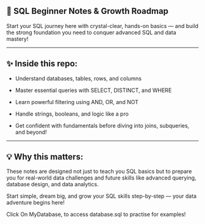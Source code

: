 ## 🚀 SQL Beginner Notes & Growth Roadmap

Start your SQL journey here with crystal-clear, hands-on basics — and build the strong foundation you need to conquer advanced SQL and data mastery!

---

## ✨ Inside this repo:

- Understand databases, tables, rows, and columns

- Master essential queries with SELECT, DISTINCT, and WHERE

- Learn powerful filtering using AND, OR, and NOT

- Handle strings, booleans, and logic like a pro

- Get confident with fundamentals before diving into joins, subqueries, and beyond!

---

## 💡 Why this matters:

These notes are designed not just to teach you SQL basics but to prepare you for real-world data challenges and future skills like advanced querying, database design, and data analytics.

Start simple, dream big, and grow your SQL skills step-by-step — your data adventure begins here!

Click On MyDatabase, to access database.sql to practise for examples!


